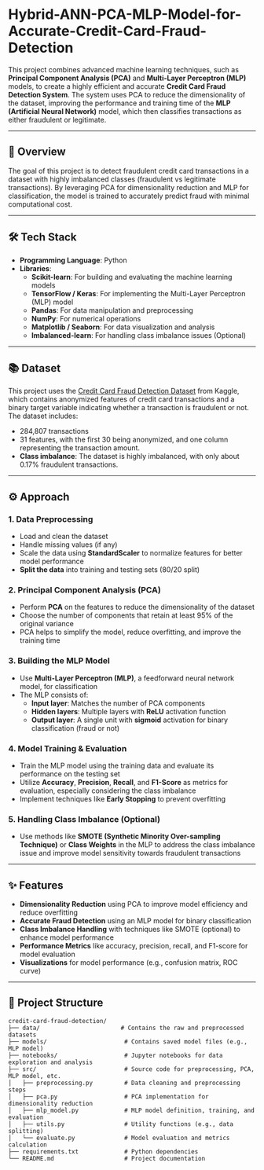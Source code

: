 # Hybrid-ANN-PCA-MLP-Model-for-Accurate-Credit-Card-Fraud-Detection

This project combines advanced machine learning techniques, such as **Principal Component Analysis (PCA)** and **Multi-Layer Perceptron (MLP)** models, to create a highly efficient and accurate **Credit Card Fraud Detection System**. The system uses PCA to reduce the dimensionality of the dataset, improving the performance and training time of the **MLP (Artificial Neural Network)** model, which then classifies transactions as either fraudulent or legitimate.

---

## 🚀 Overview

The goal of this project is to detect fraudulent credit card transactions in a dataset with highly imbalanced classes (fraudulent vs legitimate transactions). By leveraging PCA for dimensionality reduction and MLP for classification, the model is trained to accurately predict fraud with minimal computational cost.

---

## 🛠️ Tech Stack

- **Programming Language**: Python
- **Libraries**:
  - **Scikit-learn**: For building and evaluating the machine learning models
  - **TensorFlow / Keras**: For implementing the Multi-Layer Perceptron (MLP) model
  - **Pandas**: For data manipulation and preprocessing
  - **NumPy**: For numerical operations
  - **Matplotlib / Seaborn**: For data visualization and analysis
  - **Imbalanced-learn**: For handling class imbalance issues (Optional)

---

## 📚 Dataset

This project uses the [Credit Card Fraud Detection Dataset](https://www.kaggle.com/mlg-ulb/creditcardfraud) from Kaggle, which contains anonymized features of credit card transactions and a binary target variable indicating whether a transaction is fraudulent or not. The dataset includes:

- 284,807 transactions
- 31 features, with the first 30 being anonymized, and one column representing the transaction amount.
- **Class imbalance**: The dataset is highly imbalanced, with only about 0.17% fraudulent transactions.

---

## ⚙️ Approach

### 1. **Data Preprocessing**
   - Load and clean the dataset
   - Handle missing values (if any)
   - Scale the data using **StandardScaler** to normalize features for better model performance
   - **Split the data** into training and testing sets (80/20 split)

### 2. **Principal Component Analysis (PCA)**
   - Perform **PCA** on the features to reduce the dimensionality of the dataset
   - Choose the number of components that retain at least 95% of the original variance
   - PCA helps to simplify the model, reduce overfitting, and improve the training time

### 3. **Building the MLP Model**
   - Use **Multi-Layer Perceptron (MLP)**, a feedforward neural network model, for classification
   - The MLP consists of:
     - **Input layer**: Matches the number of PCA components
     - **Hidden layers**: Multiple layers with **ReLU** activation function
     - **Output layer**: A single unit with **sigmoid** activation for binary classification (fraud or not)

### 4. **Model Training & Evaluation**
   - Train the MLP model using the training data and evaluate its performance on the testing set
   - Utilize **Accuracy**, **Precision**, **Recall**, and **F1-Score** as metrics for evaluation, especially considering the class imbalance
   - Implement techniques like **Early Stopping** to prevent overfitting

### 5. **Handling Class Imbalance (Optional)**
   - Use methods like **SMOTE (Synthetic Minority Over-sampling Technique)** or **Class Weights** in the MLP to address the class imbalance issue and improve model sensitivity towards fraudulent transactions

---

## ✨ Features

- **Dimensionality Reduction** using PCA to improve model efficiency and reduce overfitting
- **Accurate Fraud Detection** using an MLP model for binary classification
- **Class Imbalance Handling** with techniques like SMOTE (optional) to enhance model performance
- **Performance Metrics** like accuracy, precision, recall, and F1-score for model evaluation
- **Visualizations** for model performance (e.g., confusion matrix, ROC curve)

---

## 📁 Project Structure

```plaintext
credit-card-fraud-detection/
├── data/                       # Contains the raw and preprocessed datasets
├── models/                      # Contains saved model files (e.g., MLP model)
├── notebooks/                   # Jupyter notebooks for data exploration and analysis
├── src/                         # Source code for preprocessing, PCA, MLP model, etc.
│   ├── preprocessing.py         # Data cleaning and preprocessing steps
│   ├── pca.py                   # PCA implementation for dimensionality reduction
│   ├── mlp_model.py             # MLP model definition, training, and evaluation
│   ├── utils.py                 # Utility functions (e.g., data splitting)
│   └── evaluate.py              # Model evaluation and metrics calculation
├── requirements.txt             # Python dependencies
└── README.md                    # Project documentation
